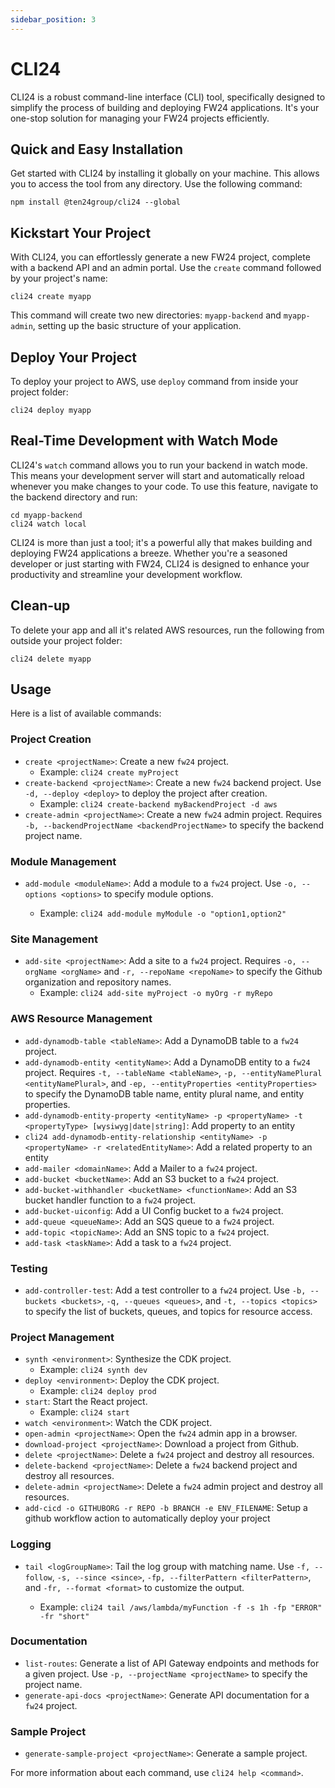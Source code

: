 ```yaml
---
sidebar_position: 3
---
```


# CLI24

CLI24 is a robust command-line interface (CLI) tool, specifically designed to simplify the process of building and deploying FW24 applications. It's your one-stop solution for managing your FW24 projects efficiently.

## Quick and Easy Installation

Get started with CLI24 by installing it globally on your machine. This allows you to access the tool from any directory. Use the following command:

```shell
npm install @ten24group/cli24 --global
```

## Kickstart Your Project

With CLI24, you can effortlessly generate a new FW24 project, complete with a backend API and an admin portal. Use the `create` command followed by your project's name:

```shell
cli24 create myapp
```

This command will create two new directories: `myapp-backend` and `myapp-admin`, setting up the basic structure of your application.

## Deploy Your Project

To deploy your project to AWS, use `deploy` command from inside your project folder:

```shell
cli24 deploy myapp
```

## Real-Time Development with Watch Mode

CLI24's `watch` command allows you to run your backend in watch mode. This means your development server will start and automatically reload whenever you make changes to your code. To use this feature, navigate to the backend directory and run:

```shell
cd myapp-backend
cli24 watch local
```

CLI24 is more than just a tool; it's a powerful ally that makes building and deploying FW24 applications a breeze. Whether you're a seasoned developer or just starting with FW24, CLI24 is designed to enhance your productivity and streamline your development workflow.

## Clean-up
To delete your app and all it's related AWS resources, run the following from outside your project folder:

```shell
cli24 delete myapp
```

## Usage

Here is a list of available commands:

### Project Creation

- `create <projectName>`: Create a new `fw24` project.
  - Example: `cli24 create myProject`
- `create-backend <projectName>`: Create a new `fw24` backend project. Use `-d, --deploy <deploy>` to deploy the project after creation.
  - Example: `cli24 create-backend myBackendProject -d aws`
- `create-admin <projectName>`: Create a new `fw24` admin project. Requires `-b, --backendProjectName <backendProjectName>` to specify the backend project name.

### Module Management

- `add-module <moduleName>`: Add a module to a `fw24` project. Use `-o, --options <options>` to specify module options.

  - Example: `cli24 add-module myModule -o "option1,option2"`

### Site Management

- `add-site <projectName>`: Add a site to a `fw24` project. Requires `-o, --orgName <orgName>` and `-r, --repoName <repoName>` to specify the Github organization and repository names.
  - Example: `cli24 add-site myProject -o myOrg -r myRepo`

### AWS Resource Management

- `add-dynamodb-table <tableName>`: Add a DynamoDB table to a `fw24` project.
- `add-dynamodb-entity <entityName>`: Add a DynamoDB entity to a `fw24` project. Requires `-t, --tableName <tableName>`, `-p, --entityNamePlural <entityNamePlural>`, and `-ep, --entityProperties <entityProperties>` to specify the DynamoDB table name, entity plural name, and entity properties.
- `add-dynamodb-entity-property <entityName> -p <propertyName> -t <propertyType> [wysiwyg|date|string]`: Add property to an entity
- `cli24 add-dynamodb-entity-relationship <entityName> -p <propertyName> -r <relatedEntityName>`: Add a related property to an entity
- `add-mailer <domainName>`: Add a Mailer to a `fw24` project.
- `add-bucket <bucketName>`: Add an S3 bucket to a `fw24` project.
- `add-bucket-withhandler <bucketName> <functionName>`: Add an S3 bucket handler function to a `fw24` project.
- `add-bucket-uiconfig`: Add a UI Config bucket to a `fw24` project.
- `add-queue <queueName>`: Add an SQS queue to a `fw24` project.
- `add-topic <topicName>`: Add an SNS topic to a `fw24` project.
- `add-task <taskName>`: Add a task to a `fw24` project.

### Testing

- `add-controller-test`: Add a test controller to a `fw24` project. Use `-b, --buckets <buckets>`, `-q, --queues <queues>`, and `-t, --topics <topics>` to specify the list of buckets, queues, and topics for resource access.

### Project Management

- `synth <environment>`: Synthesize the CDK project.
  - Example: `cli24 synth dev`
- `deploy <environment>`: Deploy the CDK project.
  - Example: `cli24 deploy prod`
- `start`: Start the React project.
  - Example: `cli24 start`
- `watch <environment>`: Watch the CDK project.
- `open-admin <projectName>`: Open the `fw24` admin app in a browser.
- `download-project <projectName>`: Download a project from Github.
- `delete <projectName>`: Delete a `fw24` project and destroy all resources.
- `delete-backend <projectName>`: Delete a `fw24` backend project and destroy all resources.
- `delete-admin <projectName>`: Delete a `fw24` admin project and destroy all resources.
- `add-cicd -o GITHUBORG -r REPO -b BRANCH -e ENV_FILENAME`: Setup a github workflow action to automatically deploy your project

### Logging

- `tail <logGroupName>`: Tail the log group with matching name. Use `-f, --follow`, `-s, --since <since>`, `-fp, --filterPattern <filterPattern>`, and `-fr, --format <format>` to customize the output.

  - Example: `cli24 tail /aws/lambda/myFunction -f -s 1h -fp "ERROR" -fr "short"`

### Documentation

- `list-routes`: Generate a list of API Gateway endpoints and methods for a given project. Use `-p, --projectName <projectName>` to specify the project name.
- `generate-api-docs <projectName>`: Generate API documentation for a `fw24` project.

### Sample Project

- `generate-sample-project <projectName>`: Generate a sample project.

For more information about each command, use `cli24 help <command>`.
